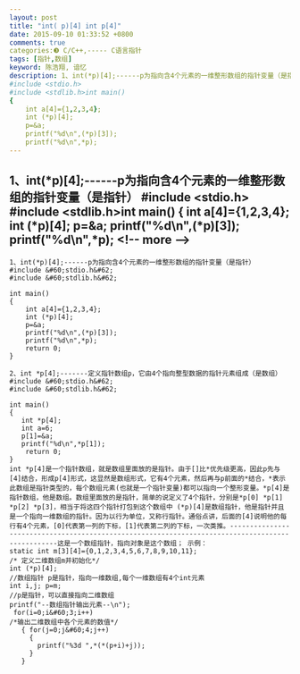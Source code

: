 ```yaml
---
layout: post
title: "int( p)[4] int p[4]"
date: 2015-09-10 01:33:52 +0800
comments: true
categories:❸ C/C++,----- C语言指针
tags: [指针,数组]
keyword: 陈浩翔, 谙忆
description: 1、int(*p)[4];------p为指向含4个元素的一维整形数组的指针变量（是指针）
#include <stdio.h>
#include <stdlib.h>int main()
{
    int a[4]={1,2,3,4};
    int (*p)[4];
    p=&a;
    printf("%d\n",(*p)[3]);
    printf("%d\n",*p); 
---
```



1、int(*p)[4];------p为指向含4个元素的一维整形数组的指针变量（是指针）
#include &#60;stdio.h&#62;
#include &#60;stdlib.h&#62;int main()
{
    int a[4]={1,2,3,4};
    int (*p)[4];
    p=&a;
    printf("%d\n",(*p)[3]);
    printf("%d\n",*p);
&#60;!-- more --&#62;
----------

```
1、int(*p)[4];------p为指向含4个元素的一维整形数组的指针变量（是指针）
#include &#60;stdio.h&#62;
#include &#60;stdlib.h&#62;

int main()
{
    int a[4]={1,2,3,4};
    int (*p)[4];
    p=&a;
    printf("%d\n",(*p)[3]);
    printf("%d\n",*p);
    return 0;
}

2、int *p[4];-------定义指针数组p，它由4个指向整型数据的指针元素组成（是数组）
#include &#60;stdio.h&#62;
#include &#60;stdlib.h&#62;

int main()
{
   int *p[4];
   int a=6;
   p[1]=&a;
   printf("%d\n",*p[1]);
    return 0;
}
int *p[4]是一个指针数组，就是数组里面放的是指针。由于[]比*优先级更高，因此p先与[4]结合，形成p[4]形式，这显然是数组形式，它有4个元素，然后再与p前面的*结合，*表示此数组是指针类型的，每个数组元素(也就是一个指针变量)都可以指向一个整形变量。*p[4]是指针数组，他是数组。数组里面放的是指针，简单的说定义了4个指针，分别是*p[0] *p[1] *p[2] *p[3]，相当于将这四个指针打包到这个数组中 (*p)[4]是数组指针，他是指针并且是一个指向一维数组的指针。因为以行为单位，又称行指针。通俗点讲，后面的[4]说明他的每行有4个元素，[0]代表第一列的下标，[1]代表第二列的下标，一次类推。-------------------------------------------------------------------------------------------------这是一个数组指针，指向对象是这个数组； 示例： 
static int m[3][4]={0,1,2,3,4,5,6,7,8,9,10,11};
/* 定义二维数组m并初始化*/ 
int (*p)[4];
//数组指针 p是指针，指向一维数组,每个一维数组有4个int元素 
int i,j; p=m; 
//p是指针，可以直接指向二维数组 
printf("--数组指针输出元素--\n");
 for(i=0;i&#60;3;i++)
/*输出二维数组中各个元素的数值*/ 
   { for(j=0;j&#60;4;j++) 
     { 
       printf("%3d ",*(*(p+i)+j));
     } 
   }
```